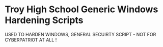 # Troy High School Generic Windows Hardening Scripts
 USED TO HARDEN WINDOWS, GENERAL SECUIRTY SCRIPT - NOT FOR CYBERPATRIOT AT ALL !
